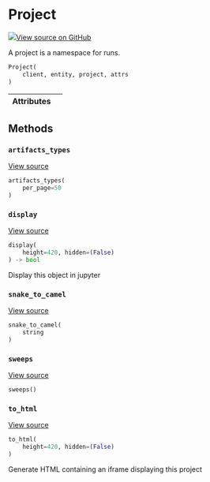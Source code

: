 # Project



[![](https://www.tensorflow.org/images/GitHub-Mark-32px.png)View source on GitHub](https://www.github.com/wandb/client/tree/latest/wandb/apis/public.py#L1207-L1289)



A project is a namespace for runs.

```python
Project(
    client, entity, project, attrs
)
```







| Attributes |  |
| :--- | :--- |



## Methods

<h3 id="artifacts_types"><code>artifacts_types</code></h3>

[View source](https://www.github.com/wandb/client/tree/latest/wandb/apis/public.py#L1240-L1242)

```python
artifacts_types(
    per_page=50
)
```




<h3 id="display"><code>display</code></h3>

[View source](https://www.github.com/wandb/client/tree/latest/wandb/apis/public.py#L777-L788)

```python
display(
    height=420, hidden=(False)
) -> bool
```

Display this object in jupyter


<h3 id="snake_to_camel"><code>snake_to_camel</code></h3>

[View source](https://www.github.com/wandb/client/tree/latest/wandb/apis/public.py#L773-L775)

```python
snake_to_camel(
    string
)
```




<h3 id="sweeps"><code>sweeps</code></h3>

[View source](https://www.github.com/wandb/client/tree/latest/wandb/apis/public.py#L1244-L1289)

```python
sweeps()
```




<h3 id="to_html"><code>to_html</code></h3>

[View source](https://www.github.com/wandb/client/tree/latest/wandb/apis/public.py#L1224-L1232)

```python
to_html(
    height=420, hidden=(False)
)
```

Generate HTML containing an iframe displaying this project




